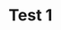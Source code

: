 ---
layout: "../../layouts/BlogPost.astro"
title: "Test 1"
description: "Lorem ipsum dolor sit amet"
pubDate: "2022-08-22"
heroImage: "/placeholder-hero.jpg"
---
